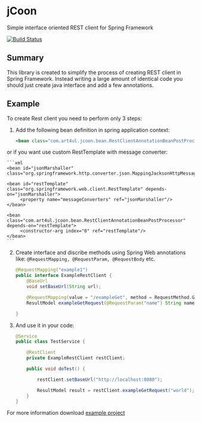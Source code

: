 jCoon
=====

Simple interface oriented REST client for Spring Framework


[![Build Status](https://travis-ci.org/art4ul/jcoon.svg?branch=master)](https://travis-ci.org/art4ul/jcoon)

Summary
-------
This library is created to simplify the process of creating REST client in Spring Framework. Instead writing a large amount of identical code you should just create java interface and add a few annotations.

Example
-------
To create Rest client you need to perform only 3 steps:

1. Add the following bean definition in spring application context:

    ```xml
    <bean class="com.art4ul.jcoon.bean.RestClientAnnotationBeanPostProcessor"/>
    ```

  or if you want use custom RestTemplate with message converter:

    ```xml
    <bean id="jsonMarshaller" class="org.springframework.http.converter.json.MappingJacksonHttpMessageConverter"/>

    <bean id="restTemplate" class="org.springframework.web.client.RestTemplate" depends-on="jsonMarshaller">
         <property name="messageConverters" ref="jsonMarshaller"/>
    </bean>

    <bean class="com.art4ul.jcoon.bean.RestClientAnnotationBeanPostProcessor" depends-on="restTemplate">
         <constructor-arg index="0" ref="restTemplate"/>
    </bean>
    ```

2. Create interface and discribe methods using Spring Web annotations like: ``` @RequestMapping, @RequestParam, @RequestBody ``` etc.

    ``` java
    @RequestMapping("example1")
    public interface ExampleRestClient {
        @BaseUrl
        void setBaseUrl(String url);

        @RequestMapping(value = "/exampleGet", method = RequestMethod.GET)
        ResultModel exampleGetRequest(@RequestParam("name") String name);

    }
    ```

3. And use it in your code:

    ``` java
    @Service
    public class TestService {

        @RestClient
        private ExampleRestClient restClient;

        public void doTest() {

            restClient.setBaseUrl("http://localhost:8080");

            ResultModel result = restClient.exampleGetRequest("world");
        }
    }
    ```

For more information download [example project](https://github.com/art4ul/jcoon-example)
